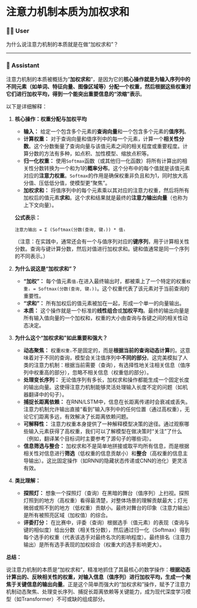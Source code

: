 # 注意力机制本质为加权求和

### 🧑‍💻 User

为什么说注意力机制的本质就是在做“加权求和”？

---

### 🤖 Assistant

注意力机制的本质被概括为“**加权求和**”，是因为它的**核心操作就是为输入序列中的不同元素（如单词、特征向量、图像区域等）分配一个权重，然后根据这些权重对它们进行加权平均，得到一个能突出重要信息的“浓缩”表示**。

以下是详细解释：

1.  **核心操作：权重分配与加权平均**
    *   **输入：** 给定一个包含多个元素的**查询向量**和一个包含多个元素的**值序列**。
    *   **计算权重：** 对于查询向量和值序列中的每一个元素，计算一个**相关性分数**。这个分数衡量了查询向量与该值元素之间的相关程度或重要程度。计算分数的方法有多种，如点积、加性模型、缩放点积等。
    *   **归一化权重：** 使用`Softmax`函数（或其他归一化函数）将所有计算出的相关性分数转换为一个和为1的**概率分布**。这个分布中的每个值就是该值元素对应的**注意力权重**。`Softmax`的作用是确保权重非负且和为1，同时放大高分值、压低低分值，使模型更“聚焦”。
    *   **加权求和：** 将值序列中的每个元素乘以其对应的注意力权重，然后将所有加权后的值元素**求和**。这个求和结果就是最终的**注意力输出向量**（也称为上下文向量）。

    **公式表示：**
    ```
    注意力输出 = Σ (Softmax(分数(查询, 键ᵢ)) * 值ᵢ
    ```
    （注意：在实践中，通常还会有一个与值序列对应的**键序列**，用于计算相关性分数。查询与键计算分数，然后对值进行加权求和。键和值通常是同一个序列的不同表示。）

2.  **为什么说这是“加权求和”？**
    *   **“加权”：** 每个值元素`值ᵢ`在进入最终输出时，都被乘上了一个特定的权重`权重ᵢ = Softmax(分数(查询, 键ᵢ))`。这个权重代表了该元素对于当前查询的重要性。
    *   **“求和”：** 所有加权后的值元素被加在一起，形成一个单一的向量输出。
    *   **本质：** 这个操作就是一个标准的**线性组合**或**加权平均**。最终的输出向量是所有输入值向量的一个加权和，权重的大小由查询与各键之间的相关性动态决定。

3.  **为什么这个“加权求和”如此重要和强大？**
    *   **动态聚焦：** 权重`权重ᵢ`不是固定的，而是**根据当前的查询动态计算**的。这意味着对于不同的查询，模型会关注值序列中**不同的部分**。这完美模拟了人类的注意力机制：根据当前需要（查询），有选择性地关注相关信息（值序列中权重高的部分），忽略不相关信息（权重低的部分）。
    *   **处理变长序列：** 无论值序列有多长，加权求和操作都能生成一个固定长度的输出向量。这使得注意力机制能够灵活处理输入长度不定的问题（如机器翻译中的句子）。
    *   **捕捉长距离依赖：** 在RNN/LSTM中，信息在长距离传递时会衰减或丢失。注意力机制允许输出直接“看到”输入序列中的任何位置（通过高权重），无论它们距离多远，有效解决了长距离依赖问题。
    *   **可解释性：** 注意力权重本身提供了一种解释模型决策的途径。通过观察哪些输入元素获得了高权重，我们可以了解模型在做决策时“关注”了什么（例如，翻译某个目标词时主要参考了源句子的哪些词）。
    *   **信息筛选与整合：** 加权求和不是简单地拼接或取平均所有信息，而是根据相关性对信息进行**筛选**（低权重的信息贡献小）和**整合**（高权重的信息主导输出）。这比固定操作（如RNN的隐藏状态传递或CNN的池化）更灵活有效。

4.  **类比理解：**
    *   **探照灯：** 想象一个探照灯（查询）在黑暗的舞台（值序列）上扫视。探照灯照到的地方（高权重）看得最清楚，对整体场景的理解贡献最大；灯光微弱或照不到的地方（低权重）贡献小。最终对舞台的印象（注意力输出）是所有被照亮区域（加权值）的综合。
    *   **评委打分：** 在比赛中，评委（查询）根据选手（值元素）的表现（查询与键的相似度）给出分数（相关性分数），然后通过归一化（Softmax）得到每个选手的权重（代表该选手对最终名次的影响程度）。最终排名（注意力输出）是所有选手表现的加权综合（权重大的选手影响更大）。

**总结：**

说注意力机制的本质是“加权求和”，精准地抓住了其最核心的数学操作：**根据动态计算出的、反映相关性的权重，对输入信息（值序列）进行加权平均，生成一个聚焦于关键信息的输出向量**。正是这个简单而强大的“加权求和”操作，赋予了注意力机制动态聚焦、处理变长序列、捕捉长距离依赖等关键能力，成为现代深度学习模型（如Transformer）不可或缺的组成部分。